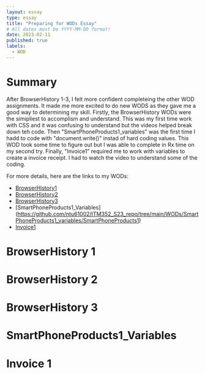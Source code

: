 ```yaml
---
layout: essay
type: essay
title: "Preparing for WODs Essay"
# All dates must be YYYY-MM-DD format!
date: 2023-02-11
published: true
labels:
  - WOD
---
```


<h1> Summary </h1>
<p>After BrowserHistory 1-3, I felt more confident completeing the other WOD assignments. It made me more excited to do new WODS as they gave me a good way to determining my skill. Firstly, the BrowserHistory WODs were the simipliest to accomplism and understand. This was my first time work with CSS and it was confusing to understand but the videos helped break down teh code. Then "SmartPhoneProducts1_variables" was the first time I hadd to code with "document.write()" instad of hard coding values. This WOD took some time to figure out but I was able to complete in Rx time on my second try. Finally, "Invoice1" required me to work with variables to create a invoice receipt. I had to watch the video to understand some of the coding. </p>

For more details, here are the links to my WODs: 
* [BrowserHistory1](https://github.com/ntu61002/ITM352_S23_repo/tree/main/WODs/BrowserHistory1/BrowserHistory1)
* [BrowserHistory2](https://github.com/ntu61002/ITM352_S23_repo/tree/main/WODs/BrowserHistory2)
* [BrowserHistory3](https://github.com/ntu61002/ITM352_S23_repo/tree/main/WODs/BrowserHistory3)
* [SmartPhoneProducts1_Variables] (https://github.com/ntu61002/ITM352_S23_repo/tree/main/WODs/SmartPhoneProducts1_variables/SmartPhoneProducts1)
* [Invoice1](https://github.com/ntu61002/ITM352_S23_repo/tree/main/WODs/Invoice1)

<h1> BrowserHistory 1 </h1>
<p> </p>
<h1> BrowserHistory 2 </h1>
<p> </p>
<h1> BrowserHistory 3 </h1>
<p> </p>
<h1> SmartPhoneProducts1_Variables </h1>
<p> </p>
<h1> Invoice 1 </h1>
<p> </p>
